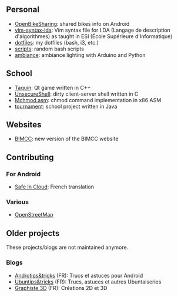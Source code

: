 <!-- 
.. title: Projects
.. slug: projects
.. date: 05/22/2014 01:33:25 AM UTC+02:00
.. tags: 
.. link: 
.. description: 
.. type: text
-->

## Personal

* [OpenBikeSharing](https://github.com/bparmentier/OpenBikeSharing "OpenBikeSharing"): shared bikes info on Android
* [vim-syntax-lda](https://github.com/bparmentier/vim-syntax-lda "vim-syntax-lda"): Vim syntax file for LDA (Langage de description d'algorithmes) as taught in ESI (École Supérieure d'Informatique)
* [dotfiles](https://github.com/bparmentier/dotfiles "dotfiles"): my dotfiles (bash, i3, etc.)
* [scripts](https://github.com/bparmentier/scripts "scripts"): random bash scripts
* [ambiance](https://github.com/bparmentier/ambiance "ambiance"): ambiance lighting with Arduino and Python

## School

* [Taquin](https://github.com/bparmentier/Taquin "Taquin"): Qt game written in C++
* [UnsecureShell](https://github.com/bparmentier/UnsecureShell "UnsecureShell"): dirty client-server shell written in C
* [Mchmod.asm](https://github.com/bparmentier/Mchmod.asm "Mchmod.asm"): chmod command implementation in x86 ASM
* [tournament](https://github.com/bparmentier/tournament "tournament"): school project written in Java


## Websites

* [BIMCC](http://www.bimcc.org/v2 "BIMCC website"): new version of the BIMCC website

## Contributing

### For Android

* [Safe In Cloud](http://www.safe-in-cloud.com/ "Safe In Cloud"): French translation

### Various

* [OpenStreetMap](https://openstreetmap.org/user/bparmentier "OpenStreetMap profile")

## Older projects

These projects/blogs are not maintained anymore.

### Blogs

* [Androtips&tricks](http://androtipsandtricks.blogspot.be/ "Androtips&tricks") (FR): Trucs et astuces pour Android
* [Ubuntips&tricks](http://ubuntipsandtricks.blogspot.be/ "Ubuntips&tricks") (FR): Trucs, astuces et autres Ubuntaiseries
* [Graphiste 3D](http://graphiste3d.blogspot.be/ "Graphiste 3D") (FR): Créations 2D et 3D

